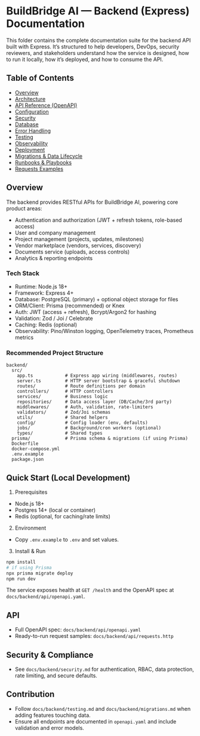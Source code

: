 # BuildBridge AI — Backend (Express) Documentation

This folder contains the complete documentation suite for the backend API built with Express. It’s structured to help developers, DevOps, security reviewers, and stakeholders understand how the service is designed, how to run it locally, how it’s deployed, and how to consume the API.

## Table of Contents

- [Overview](#overview)
- [Architecture](./architecture.md)
- [API Reference (OpenAPI)](./api/openapi.yaml)
- [Configuration](./configuration.md)
- [Security](./security.md)
- [Database](./database.md)
- [Error Handling](./errors.md)
- [Testing](./testing.md)
- [Observability](./observability.md)
- [Deployment](./deployment.md)
- [Migrations & Data Lifecycle](./migrations.md)
- [Runbooks & Playbooks](./playbooks.md)
- [Requests Examples](./api/requests.http)

## Overview

The backend provides RESTful APIs for BuildBridge AI, powering core product areas:

- Authentication and authorization (JWT + refresh tokens, role-based access)
- User and company management
- Project management (projects, updates, milestones)
- Vendor marketplace (vendors, services, discovery)
- Documents service (uploads, access controls)
- Analytics & reporting endpoints

### Tech Stack

- Runtime: Node.js 18+
- Framework: Express 4+
- Database: PostgreSQL (primary) + optional object storage for files
- ORM/Client: Prisma (recommended) or Knex
- Auth: JWT (access + refresh), Bcrypt/Argon2 for hashing
- Validation: Zod / Joi / Celebrate
- Caching: Redis (optional)
- Observability: Pino/Winston logging, OpenTelemetry traces, Prometheus metrics

### Recommended Project Structure

```
backend/
  src/
    app.ts            # Express app wiring (middlewares, routes)
    server.ts         # HTTP server bootstrap & graceful shutdown
    routes/           # Route definitions per domain
    controllers/      # HTTP controllers
    services/         # Business logic
    repositories/     # Data access layer (DB/Cache/3rd party)
    middlewares/      # Auth, validation, rate-limiters
    validators/       # Zod/Joi schemas
    utils/            # Shared helpers
    config/           # Config loader (env, defaults)
    jobs/             # Background/cron workers (optional)
    types/            # Shared types
  prisma/             # Prisma schema & migrations (if using Prisma)
  Dockerfile
  docker-compose.yml
  .env.example
  package.json
```

## Quick Start (Local Development)

1) Prerequisites

- Node.js 18+
- Postgres 14+ (local or container)
- Redis (optional, for caching/rate limits)

2) Environment

- Copy `.env.example` to `.env` and set values.

3) Install & Run

```bash
npm install
# if using Prisma
npx prisma migrate deploy
npm run dev
```

The service exposes health at `GET /health` and the OpenAPI spec at `docs/backend/api/openapi.yaml`.

## API

- Full OpenAPI spec: `docs/backend/api/openapi.yaml`
- Ready-to-run request samples: `docs/backend/api/requests.http`

## Security & Compliance

- See `docs/backend/security.md` for authentication, RBAC, data protection, rate limiting, and secure defaults.

## Contribution

- Follow `docs/backend/testing.md` and `docs/backend/migrations.md` when adding features touching data.
- Ensure all endpoints are documented in `openapi.yaml` and include validation and error models.


